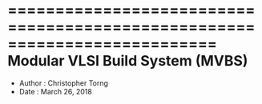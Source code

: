==========================================================================
Modular VLSI Build System (MVBS)
==========================================================================
- Author : Christopher Torng
- Date   : March 26, 2018



